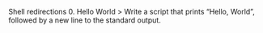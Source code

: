 Shell redirections
0. Hello World > Write a script that prints “Hello, World”, followed by a new line to the standard output.
